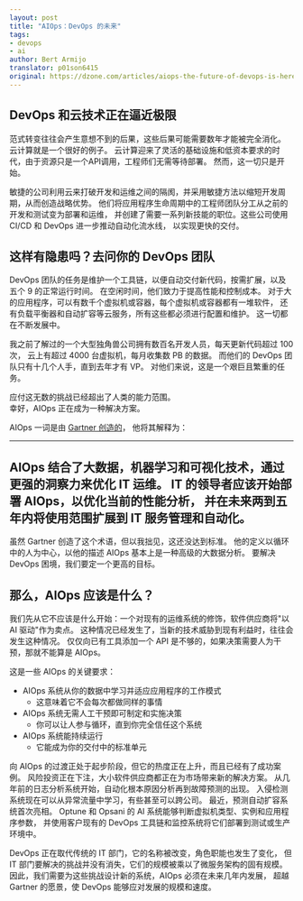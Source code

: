 ```yaml
---
layout: post
title: "AIOps：DevOps 的未来"
tags:
- devops
- ai
author: Bert Armijo
translator: p01son6415
original: https://dzone.com/articles/aiops-the-future-of-devops-is-here
---
```


## DevOps 和云技术正在逼近极限

范式转变往往会产生意想不到的后果，这些后果可能需要数年才能被完全消化。
云计算就是一个很好的例子。
云计算迎来了灵活的基础设施和低资本要求的时代，由于资源只是一个API调用，工程师们无需等待部署。
然而，这一切只是开始。

敏捷的公司利用云来打破开发和运维之间的隔阂，并采用敏捷方法以缩短开发周期，从而创造战略优势。
他们将应用程序生命周期中的工程师团队分工从之前的开发和测试变为部署和运维，
并创建了需要一系列新技能的职位。这些公司使用 CI/CD 和 DevOps 进一步推动自动化流水线，
以实现更快的交付。

## 这样有隐患吗？去问你的 DevOps 团队

DevOps 团队的任务是维护一个工具链，以便自动交付新代码，按需扩展，以及五个 9 的正常运行时间。
在空闲时间，他们致力于提高性能和控制成本。
对于大的应用程序，可以有数千个虚拟机或容器，每个虚拟机或容器都有一堆软件，
还有负载平衡器和自动扩容等云服务，所有这些都必须进行配置和维护。
这一切都在不断发展中。

我之前了解过的一个大型独角兽公司拥有数百名开发人员，每天更新代码超过 100 次，
云上有超过 4000 台虚拟机，每月收集数 PB 的数据。
而他们的 DevOps 团队只有十几个人手，直到去年才有 VP。
对他们来说，这是一个艰巨且繁重的任务。

应付这无数的挑战已经超出了人类的能力范围。  
幸好，AIOps 正在成为一种解决方案。

AIOps 一词是由 [Gartner 创造的](https://www.gartner.com/doc/3892967/market-guide-aiops-platforms)，
他将其解释为：

---
AIOps 结合了大数据，机器学习和可视化技术，通过更强的洞察力来优化 IT 运维。
IT 的领导者应该开始部署 AIOps，以优化当前的性能分析，
并在未来两到五年内将使用范围扩展到 IT 服务管理和自动化。
---

虽然 Gartner 创造了这个术语，但以我拙见，这还没达到标准。
他的定义以循环中的人为中心，以他的描述 AIOps 基本上是一种高级的大数据分析。
要解决 DevOps 困境，我们要定一个更高的目标。

## 那么，AIOps 应该是什么？

我们先从它不应该是什么开始：一个对现有的运维系统的修饰，软件供应商将"以 AI 驱动"作为卖点。
这种情况已经发生了，当新的技术威胁到现有利益时，往往会发生这种情况。
仅仅向已有工具添加一个 API 是不够的，如果决策需要人为干预，那就不能算是 AIOps。

这是一些 AIOps 的关键要求：
- AIOps 系统从你的数据中学习并适应应用程序的工作模式
  + 这意味着它不会每次都做同样的事情
- AIOps 系统无需人工干预即可制定和实施决策
  + 你可以让人参与循环，直到你完全信任这个系统
- AIOps 系统能持续运行
  + 它能成为你的交付中的标准单元
  
向 AIOps 的过渡正处于起步阶段，但它的热度正在上升，而且已经有了成功案例。
风险投资正在下注，大小软件供应商都正在为市场带来新的解决方案。
从几年前的日志分析系统开始，自动化根本原因分析再到故障预测的出现。
入侵检测系统现在可以从异常流量中学习，有些甚至可以跨公司。
最近，预测自动扩容系统首次亮相。
Optune 和 Opsani 的 AI 系统能够判断虚拟机类型、实例和应用程序参数，
并使用客户现有的 DevOps 工具链和监控系统将它们部署到测试或生产环境中。

DevOps 正在取代传统的 IT 部门，它的名称被改变，角色职能也发生了变化，
但 IT 部门要解决的挑战并没有消失，它们的规模被乘以了微服务架构的固有规模。
因此，我们需要为这些挑战设计新的系统，AIOps 必须在未来几年内发展，
超越 Gartner 的愿景，使 DevOps 能够应对发展的规模和速度。